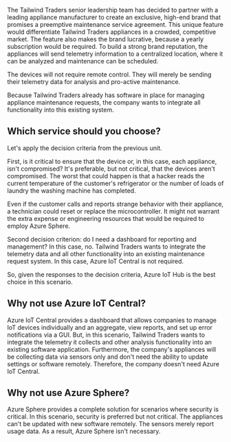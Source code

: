 The Tailwind Traders senior leadership team has decided to partner with a leading appliance manufacturer to create an exclusive, high-end brand that promises a preemptive maintenance service agreement. This unique feature would differentiate Tailwind Traders appliances in a crowded, competitive market.  The feature also makes the brand lucrative, because a yearly subscription would be required. To build a strong brand reputation, the appliances will send telemetry information to a centralized location, where it can be analyzed and maintenance can be scheduled.

The devices will not require remote control.  They will merely be sending their telemetry data for analysis and pro-active maintenance.

Because Tailwind Traders already has software in place for managing appliance maintenance requests, the company wants to integrate all functionality into this existing system.

## Which service should you choose?

Let's apply the decision criteria from the previous unit.

First, is it critical to ensure that the device or, in this case, each appliance, isn't compromised?  It's preferable, but not critical, that the devices aren't compromised.  The worst that could happen is that a hacker reads the current temperature of the customer's refrigerator or the number of loads of laundry the washing machine has completed.

Even if the customer calls and reports strange behavior with their appliance, a technician could reset or replace the microcontroller. It might not warrant the extra expense or engineering resources that would be required to employ Azure Sphere.  

Second decision criterion: do I need a dashboard for reporting and management?  In this case, no.  Tailwind Traders wants to integrate the telemetry data and all other functionality into an existing maintenance request system.  In this case, Azure IoT Central is not required.

So, given the responses to the decision criteria, Azure IoT Hub is the best choice in this scenario.

## Why not use Azure IoT Central?

Azure IoT Central provides a dashboard that allows companies to manage IoT devices individually and an aggregate, view reports, and set up error notifications via a GUI. But, in this scenario, Tailwind Traders wants to integrate the telemetry it collects and other analysis functionality into an existing software application. Furthermore, the company's appliances will be collecting data via sensors only and don't need the ability to update settings or software remotely. Therefore, the company doesn't need Azure IoT Central.

## Why not use Azure Sphere?

Azure Sphere provides a complete solution for scenarios where security is critical. In this scenario, security is preferred but not critical. The appliances can't be updated with new software remotely. The sensors merely report usage data.  As a result, Azure Sphere isn't necessary.
